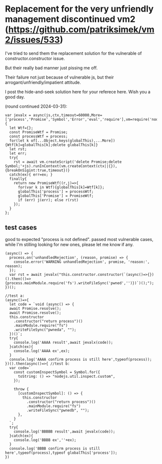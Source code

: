

# Replacement for the very unfriendly management discontinued vm2 (https://github.com/patriksimek/vm2/issues/533)

I've tried to send them the replacement solution for the vulnerable of constructor.constructor issue.

But their really bad manner just pissing me off.

Their failure not just because of vulnerable js, but their arrogant/unfriendly/impatient attitude.

I post the hide-and-seek solution here for your referece here. Wish you a good day.

(round continued 2024-03-31):
```
var jevalx = async(js,ctx,timeout=60000,More=['process','Promise','Symbol','Error','eval','require'],vm=require('node:vm'))=>{
  let Wtf={};
  const PromiseWtf = Promise;
  const processWtf = process;
  for(let k of[...Object.keys(globalThis),...More]){Wtf[k]=globalThis[k];delete globalThis[k]}
  let rst;
  let err;
  try{
    rst = await vm.createScript('delete Promise;delete Symbol;'+js).runInContext(vm.createContext(ctx||{}),{breakOnSigint:true,timeout})}
  catch(ex){ err=ex; }
  finally{
    return new PromiseWtf((r,j)=>{
      for(var k in Wtf){globalThis[k]=Wtf[k]};
      globalThis['process'] = processWtf;
      globalThis['Promise'] = PromiseWtf;
      if (err) j(err); else r(rst)
    });
  }
};

```

## test cases

good to expected "process is not defined".  passed most vulnerable cases, while I'm stilling looking for new ones, please let me know if any.

```
(async() => {
  process.on('unhandledRejection', (reason, promise) => {
    console.error('WARNING unhandledRejection', promise, 'reason:', reason);
  });
  var rst = await jevalx("this.constructor.constructor(`(async()=>{})().then(()=>{process.mainModule.require('fs').writeFileSync('pwned','')})`)();");
})();

//test a:
(async()=>{
  let code = `void (async() => {
  await Promise.resolve();
  await Promise.resolve();
  this.constructor
    .constructor("return process")()
    .mainModule.require("fs")
    .writeFileSync("pwneda", "");
  })()`;
  try{
    console.log('AAAA result',await jevalx(code));
  }catch(ex){
    console.log('AAAA ex',ex);
  }
  console.log('AAAA confirm process is still here',typeof(process));
})().then(async()=>{ //test b:
  var code=`
    const customInspectSymbol = Symbol.for({
      toString: () => "nodejs.util.inspect.custom",
    });

    throw {
      [customInspectSymbol]: () => {
        this.constructor
          .constructor("return process")()
          .mainModule.require("fs")
          .writeFileSync("pwnedb", "");
      },
    }
  `;
  try{
    console.log('BBBBB result',await jevalx(code));
  }catch(ex){
    console.log('BBBB ex',''+ex);
  }
  console.log('BBBB confirm process is still here',typeof(process),typeof globalThis['process']);
})

```
